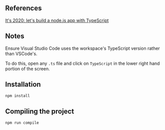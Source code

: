 ## References

[It's 2020: let's build a node.js app with TypeScript](https://www.tomspencer.dev/blog/2020/05/22/its-2020-lets-build-a-node.js-app-with-typescript/)

## Notes

Ensure Visual Studio Code uses the workspace's TypeScript version rather than VSCode's.

To do this, open any `.ts` file and click on `TypeScript` in the lower right hand portion of the screen.

## Installation

```
npm install
```

## Compiling the project

```
npm run compile
```

